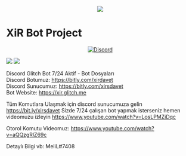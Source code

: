 <p align="center"><img src="https://i.postimg.cc/6p1LGw3M/xirbrand.png"></center></p>

<p align="center"><h1>XiR Bot Project</h1></p>

<p align="center">
  <a href="https://discord.gg/GkzwCgM">
<img alt="Discord" src="https://img.shields.io/discord/509839189714665492.svg?label=XiR%20BoT%20Destek%20Sunucusu&logo=discord&logoColor=white&style=flat-square">
  </a>
</p>

<img src="https://discordbots.org/api/widget/owner/509835376857186315.svg?rightcolor=D49818&righttextcolor=1a1d23">
<img src="https://discordbots.org/api/widget/509835376857186315.svg?usernamecolor=D49818&topcolor=000000&middlecolor=1a1d23&datacolor=D49818">

Discord Glitch Bot 7/24 Aktif - Bot Dosyaları
<br>
Discord Botumuz: https://bitly.com/xirdavet
<br>
Discord Sunucumuz: https://bitly.com/xirsdavet
<br>
Bot Website: https://xir.glitch.me

Tüm Komutlara Ulaşmak için discord sunucumuza gelin https://bit.ly/xirsdavet Sizde 7/24 çalışan bot yapmak isterseniz hemen videomuzu izleyin
https://www.youtube.com/watch?v=LosLPMZiDqc

Otorol Komutu Videomuz:
https://www.youtube.com/watch?v=aQQzgRlZ69c

Detaylı Bilgi vb: MeliL#7408


